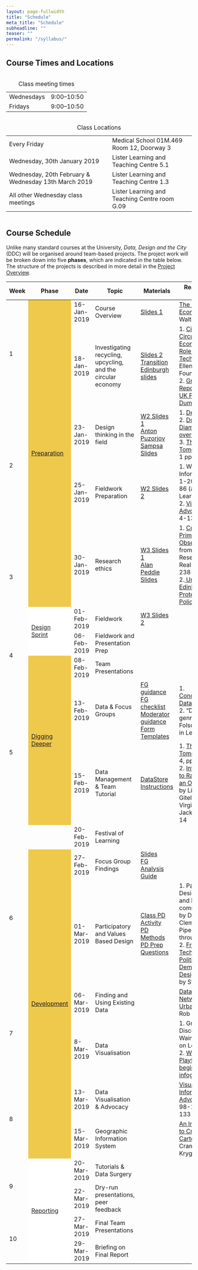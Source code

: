 ```yaml
---
layout: page-fullwidth
title: "Schedule"
meta_title: "Schedule"
subheadline: ""
teaser: ""
permalink: "/syllabus/"
---
```


 <h2>Course Times and Locations</h2>


 <div class="row">
    <div class="small-12 large-6 text-center columns">
        <table>
            <caption>Class meeting times</caption>
            <tr>
                <td>Wednesdays</td>
                <td>9:00&ndash;10:50</td>
            </tr>
            <tr>
                <td>Fridays</td>
                <td>9:00&ndash;10:50</td>
            </tr>
        </table>
    </div>

 <div class="small-12 large-6 text-center columns">
    <table>
        <caption>Class Locations</caption>
        <tr>
            <td>Every Friday</td>
            <td>Medical School 01M.469 Room 12, Doorway 3</td>
        </tr>
        <tr>
            <td>Wednesday, 30th January 2019</td>
            <td>Lister Learning and Teaching Centre 5.1</td>
        </tr>
        <tr>
            <td>Wednesday, 20th February & Wednesday 13th March 2019</td>
            <td>Lister Learning and Teaching Centre 1.3</td>
        </tr>
        <tr>
            <td>All other Wednesday class meetings</td>
            <td>Lister Learning and Teaching Centre room G.09</td>
        </tr>
    </table>
</div>

<div class="t30">

<h2><a name="weekbyweek"></a>Course Schedule</h2>  

<p>
    Unlike many standard
    courses at the University, <i>Data, Design and the City</i> (DDC) will be
    organised around team-based projects. The project work will be broken down into
    five <b>phases</b>, which are indicated in the table below. The structure of
    the projects is described in more detail in the <a href="{{ site.baseurl
}}/project_overview/">Project Overview</a>.
</p>


</div>

<div class="t30">
    <table class="table">
        <thead>
            <tr>
                <th>Week</th>
                <th width="150px">Phase</th>
                <th width="100px">Date</th>
                <th>Topic</th>
                <th>Materials</th>
                <th>Read/Watch before</th>
            </tr>
        </thead>
        <tbody>
            <tr>
                <td rowspan="2">1</td>
                <td rowspan="5" valign="middle" bgcolor="#EFC94C">
                    <p class="teaser"><a href="{{ site.baseurl }}/preparation/">Preparation</a></p>
                </td>
                <td>16-Jan-2019</td>
                <td>Course Overview</td>
                <td><a href="{{ site.baseurl }}/course_docs/week1-1.pptx" target="_blank">Slides 1</a></td>
                <td><a href="https://www.nature.com/news/the-circular-economy-1.19594">The Circular Economy</a> by Walter R. Sahel</td>
            </tr>
            <tr>
                <td>18-Jan-2019</td>
                <td>Investigating recycling,<br />upcycling, and the circular economy</td>
                <td><a href="{{ site.baseurl }}/course_docs/week1-2.pptx" target="_blank">Slides 2</a><br/><a href="{{ site.baseurl }}/course_docs/Transition_Edinburgh_slides.pptm" target="_blank">Transition Edinburgh slides</a></td>
                <td>1. <a href="https://www.ellenmacarthurfoundation.org/assets/downloads/Cities-in-the-Circular-Economy-The-Role-of-Digital-Tech.pdf">Cities in the Circular Economy - the Role of Digital Tech</a> by the Ellen MacArthur Foundation.<br />
                    2. <a href="https://unearthed.greenpeace.org/2018/10/21/uk-household-plastics-found-in-illegal-dumps-in-malaysia/">Greenpeace Report on Illegal UK Plastics Dumping</a></td>
            </tr>
            <tr>
                <td rowspan="2">2</td>
                <td>23-Jan-2019</td>
                <td>Design thinking in the field</td>
                <td><a href="{{ site.baseurl }}/course_docs/week2-1.pptx" target="_blank">W2 Slides 1</a><br/><a href="https://docs.google.com/presentation/d/1tYPugL8mu-sAKZjq8D2hB2_TxdHZMDpvIWA_lutMqoA/edit#slide=id.p">Anton Puzorjov</a><br/><a href="{{ site.baseurl }}/course_docs/design_ethnography_2019.pptx" target="_blank">Sampsa Slides</a></td>
                <td>1. <a href="https://youtu.be/JF2xaxjrQ7g">Design Video</a><br/>
                    2. <a href="http://www.thecreativeindustries.co.uk/uk-creative-overview/news-and-views/view-what-is-design-and-why-it-matters">Double Diamond overview</a><br />
                    3. <a href="https://www.scribd.com/document/384155848/The-City-of-Tomorrow-Sensors-Networks-Hackers-And-the-Future-of-Urban-Life">The City of Tomorrow</a> - Ch. 1 pp. 3-13
                </td>
            </tr>
            <tr>
                <td>25-Jan-2019</td>
                <td>Fieldwork Preparation</td>
                <td><a href="{{ site.baseurl }}/course_docs/week2-2.pptx" target="_blank">W2 Slides 2</a></td>
                <td>1. Waste is Information pp. 1-20 and 53-86 (access on Learn)<br />2. <a href="https://visualisingadvocacy.org/sites/drawingbynumbers.ttc.io/files/VIFA_singlepage_large.pdf">Visualising Advocacy</a> pp. 4-13, 23-31</td>
            </tr>
            <tr>
                <td rowspan="2">3</td>
                <td>30-Jan-2019</td>
                <td>Research ethics</td>
                <td><a href="{{ site.baseurl }}/course_docs/week3-1.pptx" target="_blank">W3 Slides 1</a><br/><a href="{{ site.baseurl }}/course_docs/Alan_Peddie.pptx" target="_blank">Alan Peddie Slides</a></td>
                <td>1. <a href="https://discovered.ed.ac.uk/primo-explore/fulldisplay?docid=44UOE_ALMA51135476460002466&amp=&amp=&amp=&amp=&amp=&amp=&amp=&amp=&amp=&amp=&amp=&amp=&amp=&context=L&vid=44UOE_VU2&lang=en_US&search_scope=default_scope&adaptor=Local%20Search%20Engine&isFrbr=true&tab=default_tab&query=any,contains,doing%20research%20in%20the%20real%20world%20gray&sortby=date&facet=frbrgroupid,include,1311147115&offset=0">Collecting Primary Data: Observation</a>, from Doing Research in the Real World, pp 238-261.<br />2.<a href="https://www.ed.ac.uk/records-management/policy/data-protection"> University of Edinburgh Data Protection Policy</a></td>
            </tr>
            <tr>
                <td rowspan="2" valign="middle" bgcolor="#FFF">
                    <p class="teaser"><a href="{{ site.baseurl }}/design_sprint/">Design Sprint</a></p>
                </td>
                <td>01-Feb-2019</td>
                <td>Fieldwork</td>
                <td><a href="{{ site.baseurl }}/course_docs/week3-2.pptx" target="_blank">W3 Slides 2</a></td>
                <td>&nbsp;</td>
            </tr>
            <tr>
                <td rowspan="2">4</td>
                <td>06-Feb-2019</td>
                <td>Fieldwork and Presentation Prep</td>
                <td></td>
                <td>&nbsp;</td>
            </tr>
            <tr>
                <td rowspan="3" valign="middle" bgcolor="#EFC94C">
                    <p class="teaser"><a href="{{ site.baseurl }}/digging_deeper/">Digging Deeper</a></p>
                </td>
                <td>08-Feb-2019</td>
                <td>Team Presentations</td>
                <td>
                </td>
                <td>&nbsp;</td>
            </tr>
            <tr>
                <td rowspan="2">5</td>
                <td>13-Feb-2019</td>
                <td>Data &amp; Focus Groups</td>
                <td><a href="{{ site.baseurl }}/course_docs/DDS_focus_groups_guidance.pdf" target="_blank">FG guidance</a><br />
                    <a href="{{ site.baseurl }}/course_docs/DDS_focus_groups_checklist.pdf" target="_blank">FG checklist</a><br />
                    <a href="{{ site.baseurl }}/course_docs/DDS_moderator_guidance.pdf" target="_blank">Moderator guidance</a><br/><a href="{{ site.baseurl }}/form_templates#focus_group_templates">Form Templates</a>
                </td>
                <td>1. <a href="http://methods.sagepub.com.ezproxy.is.ed.ac.uk/base/download/BookChapter/the-data-revolution/n1.xml">Conceptualising Data</a> by Kitchin <br/>2. “Database as genre" by Ed Folsom (access in Learn)
                </td>
            </tr>
            <tr>
                <td>15-Feb-2019</td>
                <td>Data Management &amp; Team Tutorial</td>
                <td>
                    <a href="{{ site.baseurl }}/data_store">DataStore Instructions</a></td>
                <td>1. <a href="https://www.scribd.com/document/384155848/The-City-of-Tomorrow-Sensors-Networks-Hackers-And-the-Future-of-Urban-Life">The City of Tomorrow</a>, ch. 4, pp. 43-56<br />
                    2. <a href="https://raley.english.ucsb.edu/wp-content/Engl800/RawData-excerpts.pdf">Introduction to Raw Data is an Oxymoron</a> by Lisa Gitelman and Virginia Jackson, pp 1-14</td>
            </tr>
            <tr>
                <td>&nbsp;</td>
                <td>&nbsp;</td>
                <td>20-Feb-2019</td>
                <td>Festival of Learning</td>
                <td>&nbsp;</td>
                <td>&nbsp;</td>
            </tr>
            <tr>
                <td rowspan="2">6</td>
                <td rowspan="6" valign="middle" bgcolor="#EFC94C">
                    <p class="teaser"><a href="{{ site.baseurl }}/development/">Development</a></p>
                </td>
                <td>27-Feb-2019</td>
                <td>Focus Group Findings</td>
                <td><a href="{{ site.baseurl }}/course_docs/FocusGroup_Analysis_slides.pdf" target="_blank">    Slides</a><br />
                    <a href="{{ site.baseurl }}/course_docs/analysis_session_instructions.pdf" target="_blank">FG Analysis Guide</a>
                </td>
                <td>&nbsp;</td>
            </tr>
            <tr>
                <td>01-Mar-2019</td>
                <td>Participatory and Values Based Design</td>
                <td><a href="{{ site.baseurl }}/course_docs/PD_class_activity_handout.pdf">Class PD Activity</a><br />
                    <a href="{{ site.baseurl }}/course_docs/PD_methods_table_final.pdf" target="_blank">PD Methods</a><br />
                    <a href="{{ site.baseurl }}/course_docs/PD_prep_questions.pdf" target="_blank">PD Prep Questions</a></td>
                <td>1. Participatory Design for, with and by communities, by DiSalvo, Clement, and Pipek (access through Learn)<br/>2. <a href="https://www.researchgate.net/publication/306107677_From_the_Technical_to_the_Political_Democratizing_Design_Thinking">From the Technical to the Political: Democratizing Design Thinking</a> by Staten et al.</td>
            </tr>
            <tr>            
                <td rowspan="2">7</td>
                <td>06-Mar-2019</td>
                <td>Finding and Using Existing Data</td>
                <td>&nbsp;</td>
                <td><a href="https://papers.ssrn.com/sol3/papers.cfm?abstract_id=2641802">Data-Driven, Networked Urbanism</a> by Rob Kitchin</td>
            </tr>
            <tr>
                <td>8-Mar-2019</td>
                <td>Data Visualisation</td>
                <td>&nbsp;</td>
                <td>1. Graphic Discovery by Wainer (access on Learn)<br/> 2. <a href="http://scihi.org/william-playfair-and-the-beginnings-of-infographics/">William Playfair and the beginnings of infographics</a></td>
            </tr>
            <tr>
                <td rowspan="2">8</td>
                <td>13-Mar-2019</td>
                <td>Data Visualisation &amp; Advocacy</td>
                <td>&nbsp;</td>
                <td><a href="https://visualisingadvocacy.org/sites/drawingbynumbers.ttc.io/files/VIFA_singlepage_small.pdf">Visualising Information for Advocacy</a> pp. 98-116, 130-133</td>
            </tr>
            <tr>
                <td>15-Mar-2019</td>
                <td>Geographic Information System</td>
                <td>&nbsp;</td>
                <td><a href="https://acme-journal.org/index.php/acme/article/view/723">An Introduction to Critical Cartography</a> by Crampton and Krygier</td>
            </tr>
            <tr>
                <td rowspan="2">9</td>
                <td rowspan="4" valign="middle" bgcolor="#FFF">
                    <p class="teaser"><a href="{{ site.baseurl }}/reporting/">Reporting</a></p>
                </td>
                <td>20-Mar-2019</td>
                <td>Tutorials &amp; Data Surgery</td>
                <td>&nbsp;</td>
                <td>&nbsp;</td>
            </tr>
            <tr>
                <td>22-Mar-2019</td>
                <td>Dry-run presentations, peer feedback</td>
                <td>&nbsp;</td>
                <td>&nbsp;</td>
            </tr>
            <tr>
                <td rowspan="2">10</td>
                <td>27-Mar-2019</td>
                <td>Final Team Presentations</td>
                <td>&nbsp;</td>
                <td>&nbsp;</td>
            </tr>
            <tr>
                <td>29-Mar-2019</td>
                <td>Briefing on Final Report</td>
                <td>&nbsp;</td>
                <td>&nbsp;</td>
            </tr>
        </tbody>
    </table>
</div>


 

